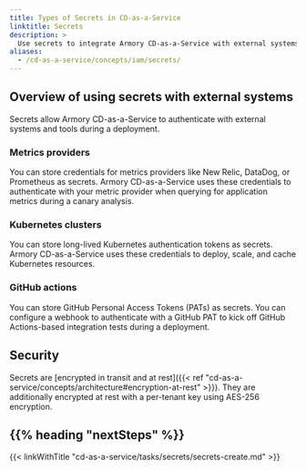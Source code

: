 ```yaml
---
title: Types of Secrets in CD-as-a-Service
linktitle: Secrets
description: >
  Use secrets to integrate Armory CD-as-a-Service with external systems and tools.
aliases:
  - /cd-as-a-service/concepts/iam/secrets/
---
```


## Overview of using secrets with external systems

Secrets allow Armory CD-as-a-Service to authenticate with external systems and tools during a deployment.

### Metrics providers

You can store credentials for metrics providers like New Relic, DataDog, or Prometheus as secrets. Armory CD-as-a-Service uses these credentials to authenticate with your metric provider when querying for application metrics during a canary analysis.

### Kubernetes clusters

You can store long-lived Kubernetes authentication tokens as secrets.
Armory CD-as-a-Service uses these credentials to deploy, scale, and cache Kubernetes resources.

### GitHub actions

You can store GitHub Personal Access Tokens (PATs) as secrets.
You can configure a webhook to authenticate with a GitHub PAT to kick off GitHub Actions-based integration tests during a deployment.

## Security

Secrets are [encrypted in transit and at rest]({{< ref "cd-as-a-service/concepts/architecture#encryption-at-rest" >}}). They are additionally encrypted at rest with a per-tenant key using AES-256 encryption.


## {{% heading "nextSteps" %}}

{{< linkWithTitle "cd-as-a-service/tasks/secrets/secrets-create.md" >}}